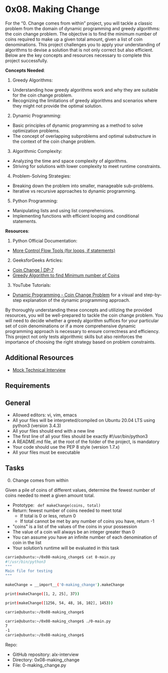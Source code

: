 # 0x08. Making Change

For the “0. Change comes from within” project, you will tackle a classic problem from the domain of dynamic programming and greedy algorithms: the coin change problem. The objective is to find the minimum number of coins required to make up a given total amount, given a list of coin denominations. This project challenges you to apply your understanding of algorithms to devise a solution that is not only correct but also efficient. Below are the key concepts and resources necessary to complete this project successfully.

**Concepts Needed**:

1. Greedy Algorithms:

+ Understanding how greedy algorithms work and why they are suitable for the coin change problem.
+ Recognizing the limitations of greedy algorithms and scenarios where they might not provide the optimal solution.

2. Dynamic Programming:

+ Basic principles of dynamic programming as a method to solve optimization problems.
+ The concept of overlapping subproblems and optimal substructure in the context of the coin change problem.

3. Algorithmic Complexity:

+ Analyzing the time and space complexity of algorithms.
+ Striving for solutions with lower complexity to meet runtime constraints.

4. Problem-Solving Strategies:

+ Breaking down the problem into smaller, manageable sub-problems.
+ Iterative vs recursive approaches to dynamic programming.

5. Python Programming:

+ Manipulating lists and using list comprehensions.
+ Implementing functions with efficient looping and conditional statements.

**Resources**:

1. Python Official Documentation:

+ [More Control Flow Tools (for loops, if statements)](https://docs.python.org/3/tutorial/controlflow.html)

2. GeeksforGeeks Articles:

+ [Coin Change | DP-7](https://www.geeksforgeeks.org/dsa/coin-change-dp-7)
+ [Greedy Algorithm to find Minimum number of Coins](https://www.geeksforgeeks.org/dsa/greedy-algorithm-to-find-minimum-number-of-coins)

3. YouTube Tutorials:

+ [Dynamic Programming - Coin Change Problem](https://www.youtube.com/watch?v=jgiZlGzXMBw) for a visual and step-by-step explanation of the dynamic programming approach.

By thoroughly understanding these concepts and utilizing the provided resources, you will be well-prepared to tackle the coin change problem. You will need to decide whether a greedy algorithm suffices for your particular set of coin denominations or if a more comprehensive dynamic programming approach is necessary to ensure correctness and efficiency. This project not only tests algorithmic skills but also reinforces the importance of choosing the right strategy based on problem constraints.

## Additional Resources

+ [Mock Technical Interview](https://www.youtube.com/watch?feature=shared&v=9BSSIsJ-fWg)

## Requirements

## General

+ Allowed editors: vi, vim, emacs
+ All your files will be interpreted/compiled on Ubuntu 20.04 LTS using python3 (version 3.4.3)
+ All your files should end with a new line
+ The first line of all your files should be exactly #!/usr/bin/python3
+ A README.md file, at the root of the folder of the project, is mandatory
+ Your code should use the PEP 8 style (version 1.7.x)
+ All your files must be executable

## Tasks

0. Change comes from within

Given a pile of coins of different values, determine the fewest number of coins needed to meet a given amount total.

+ Prototype: ``` def makeChange(coins, total)```
+ Return: fewest number of coins needed to meet total
  + If total is 0 or less, return 0
  + If total cannot be met by any number of coins you have, return -1
+ "coins" is a list of the values of the coins in your possession
+ The value of a coin will always be an integer greater than 0
+ You can assume you have an infinite number of each denomination of coin in the list
+ Your solution’s runtime will be evaluated in this task

```bash
carrie@ubuntu:~/0x08-making_change$ cat 0-main.py
#!/usr/bin/python3
"""
Main file for testing
"""

makeChange = __import__('0-making_change').makeChange

print(makeChange([1, 2, 25], 37))

print(makeChange([1256, 54, 48, 16, 102], 1453))

carrie@ubuntu:~/0x08-making_change$
```


```bash
carrie@ubuntu:~/0x08-making_change$ ./0-main.py
7
-1
carrie@ubuntu:~/0x08-making_change$
```

Repo:

+ GitHub repository: alx-interview
+ Directory: 0x08-making_change
+ File: 0-making_change.py
